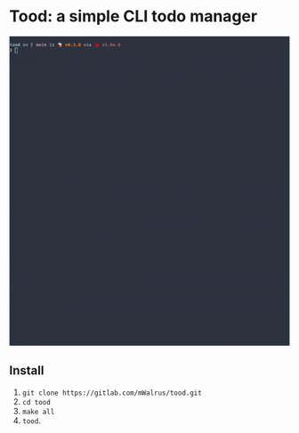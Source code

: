 # Tood: a simple CLI todo manager

![Demo](./media/tood-demo.gif)

## Install
1. `git clone https://gitlab.com/mWalrus/tood.git`
2. `cd tood`
3. `make all`
4. `tood`.

